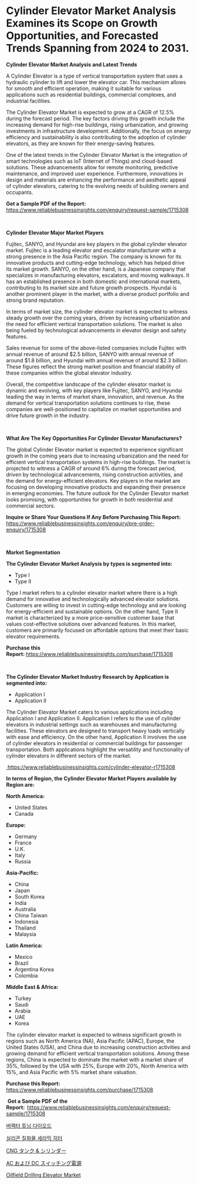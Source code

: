 <p><h1>Cylinder Elevator Market Analysis Examines its Scope on Growth Opportunities, and Forecasted Trends Spanning from 2024 to 2031.</h1></p><p><strong>Cylinder Elevator Market Analysis and Latest Trends</strong></p>
<p><p>A Cylinder Elevator is a type of vertical transportation system that uses a hydraulic cylinder to lift and lower the elevator car. This mechanism allows for smooth and efficient operation, making it suitable for various applications such as residential buildings, commercial complexes, and industrial facilities.</p><p>The Cylinder Elevator Market is expected to grow at a CAGR of 12.5% during the forecast period. The key factors driving this growth include the increasing demand for high-rise buildings, rising urbanization, and growing investments in infrastructure development. Additionally, the focus on energy efficiency and sustainability is also contributing to the adoption of cylinder elevators, as they are known for their energy-saving features.</p><p>One of the latest trends in the Cylinder Elevator Market is the integration of smart technologies such as IoT (Internet of Things) and cloud-based solutions. These advancements allow for remote monitoring, predictive maintenance, and improved user experience. Furthermore, innovations in design and materials are enhancing the performance and aesthetic appeal of cylinder elevators, catering to the evolving needs of building owners and occupants.</p></p>
<p><strong>Get a Sample PDF of the Report:&nbsp;</strong> <a href="https://www.reliablebusinessinsights.com/enquiry/request-sample/1715308">https://www.reliablebusinessinsights.com/enquiry/request-sample/1715308</a></p>
<p>&nbsp;</p>
<p><strong>Cylinder Elevator Major Market Players</strong></p>
<p><p>Fujitec, SANYO, and Hyundai are key players in the global cylinder elevator market. Fujitec is a leading elevator and escalator manufacturer with a strong presence in the Asia Pacific region. The company is known for its innovative products and cutting-edge technology, which has helped drive its market growth. SANYO, on the other hand, is a Japanese company that specializes in manufacturing elevators, escalators, and moving walkways. It has an established presence in both domestic and international markets, contributing to its market size and future growth prospects. Hyundai is another prominent player in the market, with a diverse product portfolio and strong brand reputation.</p><p>In terms of market size, the cylinder elevator market is expected to witness steady growth over the coming years, driven by increasing urbanization and the need for efficient vertical transportation solutions. The market is also being fueled by technological advancements in elevator design and safety features.</p><p>Sales revenue for some of the above-listed companies include Fujitec with annual revenue of around $2.5 billion, SANYO with annual revenue of around $1.8 billion, and Hyundai with annual revenue of around $2.3 billion. These figures reflect the strong market position and financial stability of these companies within the global elevator industry.</p><p>Overall, the competitive landscape of the cylinder elevator market is dynamic and evolving, with key players like Fujitec, SANYO, and Hyundai leading the way in terms of market share, innovation, and revenue. As the demand for vertical transportation solutions continues to rise, these companies are well-positioned to capitalize on market opportunities and drive future growth in the industry.</p></p>
<p>&nbsp;</p>
<p><strong>What Are The Key Opportunities For Cylinder Elevator Manufacturers?</strong></p>
<p><p>The global Cylinder Elevator market is expected to experience significant growth in the coming years due to increasing urbanization and the need for efficient vertical transportation systems in high-rise buildings. The market is projected to witness a CAGR of around 6% during the forecast period, driven by technological advancements, rising construction activities, and the demand for energy-efficient elevators. Key players in the market are focusing on developing innovative products and expanding their presence in emerging economies. The future outlook for the Cylinder Elevator market looks promising, with opportunities for growth in both residential and commercial sectors.</p></p>
<p><strong>Inquire or Share Your Questions If Any Before Purchasing This Report:</strong> <a href="https://www.reliablebusinessinsights.com/enquiry/pre-order-enquiry/1715308">https://www.reliablebusinessinsights.com/enquiry/pre-order-enquiry/1715308</a></p>
<p>&nbsp;</p>
<p><strong>Market Segmentation</strong></p>
<p><strong>The Cylinder Elevator Market Analysis by types is segmented into:</strong></p>
<p><ul><li>Type I</li><li>Type II</li></ul></p>
<p><p>Type I market refers to a cylinder elevator market where there is a high demand for innovative and technologically advanced elevator solutions. Customers are willing to invest in cutting-edge technology and are looking for energy-efficient and sustainable options. On the other hand, Type II market is characterized by a more price-sensitive customer base that values cost-effective solutions over advanced features. In this market, customers are primarily focused on affordable options that meet their basic elevator requirements.</p></p>
<p><strong>Purchase this Report:&nbsp;</strong><a href="https://www.reliablebusinessinsights.com/purchase/1715308">https://www.reliablebusinessinsights.com/purchase/1715308</a></p>
<p>&nbsp;</p>
<p><strong>The Cylinder Elevator Market Industry Research by Application is segmented into:</strong></p>
<p><ul><li>Application I</li><li>Application II</li></ul></p>
<p><p>The Cylinder Elevator Market caters to various applications including Application I and Application II. Application I refers to the use of cylinder elevators in industrial settings such as warehouses and manufacturing facilities. These elevators are designed to transport heavy loads vertically with ease and efficiency. On the other hand, Application II involves the use of cylinder elevators in residential or commercial buildings for passenger transportation. Both applications highlight the versatility and functionality of cylinder elevators in different sectors of the market.</p></p>
<p><a href="https://www.reliablebusinessinsights.com/cylinder-elevator-r1715308">&nbsp;https://www.reliablebusinessinsights.com/cylinder-elevator-r1715308</a></p>
<p><strong>In terms of Region, the Cylinder Elevator Market Players available by Region are:</strong></p>
<p>
    <p> <strong> North America: </strong>
        <ul>
            <li>United States</li>
            <li>Canada</li>
        </ul>
        </p> 
    <p> <strong> Europe: </strong>
        <ul>
            <li>Germany</li>
            <li>France</li>
            <li>U.K.</li>
            <li>Italy</li>
            <li>Russia</li>
        </ul>
        </p> 
    <p> <strong> Asia-Pacific: </strong>
        <ul>
            <li>China</li>
            <li>Japan</li>
            <li>South Korea</li>
            <li>India</li>
            <li>Australia</li>
            <li>China Taiwan</li>
            <li>Indonesia</li>
            <li>Thailand</li>
            <li>Malaysia</li>
        </ul>
        </p> 
    <p> <strong> Latin America: </strong>
        <ul>
            <li>Mexico</li>
            <li>Brazil</li>
            <li>Argentina Korea</li>
            <li>Colombia</li>
        </ul>
        </p> 
    <p> <strong> Middle East & Africa: </strong>
        <ul>
            <li>Turkey</li>
            <li>Saudi</li>
            <li>Arabia</li>
            <li>UAE</li>
            <li>Korea</li>
        </ul>
    </p>
    </p>
<p><p>The cylinder elevator market is expected to witness significant growth in regions such as North America (NA), Asia Pacific (APAC), Europe, the United States (USA), and China due to increasing construction activities and growing demand for efficient vertical transportation solutions. Among these regions, China is expected to dominate the market with a market share of 35%, followed by the USA with 25%, Europe with 20%, North America with 15%, and Asia Pacific with 5% market share valuation.</p></p>
<p><strong>Purchase this Report: </strong><a href="https://www.reliablebusinessinsights.com/purchase/1715308">https://www.reliablebusinessinsights.com/purchase/1715308</a></p>
<p>&nbsp;<strong>Get a Sample PDF of the Report:&nbsp;&nbsp;</strong><a href="https://www.reliablebusinessinsights.com/enquiry/request-sample/1715308">https://www.reliablebusinessinsights.com/enquiry/request-sample/1715308</a></p>
<p><strong></strong></p>
<p><p><a href="https://github.com/ZacharyScthmitt4465/Market-Research-Report-List-2/blob/main/8093461124167.md">버랙터 튜닝 다이오드</a></p><p><a href="https://github.com/lkwggful07722/Market-Research-Report-List-2/blob/main/7952104124166.md">실리콘 질화물 세라믹 히터</a></p><p><a href="https://github.com/avbqbctihcbe2/Market-Research-Report-List-2/blob/main/7879779113550.md">CNG タンク & シリンダー</a></p><p><a href="https://github.com/luffiazaza/Market-Research-Report-List-2/blob/main/9847457113551.md">AC および DC スイッチング電源</a></p><p><a href="https://github.com/JennyferFeil2023/Market-Research-Report-List-1/blob/main/oilfield-drilling-elevator-market.md">Oilfield Drilling Elevator Market</a></p></p>
